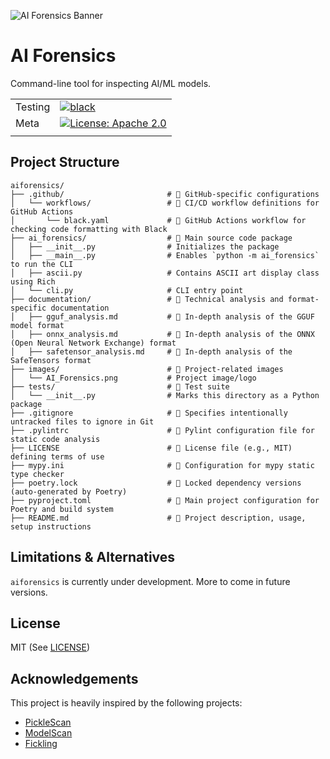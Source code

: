 ![AI Forensics Banner](https://raw.githubusercontent.com/interwebshack/aiforensics/main/images/AI_Forensics.png)

# AI Forensics  
Command-line tool for inspecting AI/ML models.

|          |                                                                                                    |
|----------|----------------------------------------------------------------------------------------------------|
| Testing  | [![black](https://github.com/interwebshack/aiforensics/actions/workflows/black.yml/badge.svg)](https://github.com/interwebshack/aiforensics/actions/workflows/black.yml) |
| Meta     | [![License: Apache 2.0](https://img.shields.io/crates/l/apa)](https://opensource.org/license/mit/) |
|          |                                                                                                    |
  

## Project Structure

```shell
aiforensics/
├── .github/                       # 📁 GitHub-specific configurations
│   └── workflows/                 # 📁 CI/CD workflow definitions for GitHub Actions
│       └── black.yaml             # 📄 GitHub Actions workflow for checking code formatting with Black
├── ai_forensics/                  # 📁 Main source code package
│   ├── __init__.py                # Initializes the package
│   ├── __main__.py                # Enables `python -m ai_forensics` to run the CLI
│   ├── ascii.py                   # Contains ASCII art display class using Rich
│   └── cli.py                     # CLI entry point
├── documentation/                 # 📁 Technical analysis and format-specific documentation
│   ├── gguf_analysis.md           # 📄 In-depth analysis of the GGUF model format
│   ├── onnx_analysis.md           # 📄 In-depth analysis of the ONNX (Open Neural Network Exchange) format
│   ├── safetensor_analysis.md     # 📄 In-depth analysis of the SafeTensors format
├── images/                        # 📁 Project-related images
│   └── AI_Forensics.png           # Project image/logo
├── tests/                         # 📁 Test suite
│   └── __init__.py                # Marks this directory as a Python package
├── .gitignore                     # 📄 Specifies intentionally untracked files to ignore in Git
├── .pylintrc                      # 📄 Pylint configuration file for static code analysis
├── LICENSE                        # 📄 License file (e.g., MIT) defining terms of use
├── mypy.ini                       # 📄 Configuration for mypy static type checker
├── poetry.lock                    # 📄 Locked dependency versions (auto-generated by Poetry)
├── pyproject.toml                 # 📄 Main project configuration for Poetry and build system
├── README.md                      # 📄 Project description, usage, setup instructions

```
## Limitations & Alternatives

`aiforensics` is currently under development.  More to come in future versions.  


## License

MIT (See [LICENSE](./LICENSE))

## Acknowledgements

This project is heavily inspired by the following projects: 
* [PickleScan](https://github.com/mmaitre314/picklescan)  
* [ModelScan](https://github.com/protectai/modelscan)  
* [Fickling](https://github.com/trailofbits/fickling)  
